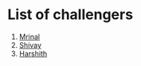 # List of challengers
1. [Mrinal](https://github.com/mrinal1224)
2. [Shivay](https://github.com/shivaylamba)
3. [Harshith](https://github.com/HarshithSimha)
